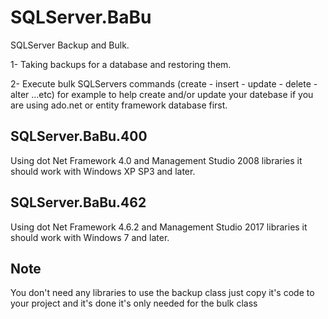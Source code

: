 # SQLServer.BaBu
SQLServer Backup and Bulk.

1- Taking backups for a database and restoring them.

2- Execute bulk SQLServers commands (create - insert - update - delete - alter ...etc) for example to help create and/or update your datebase if you are using ado.net or entity framework database first.


## SQLServer.BaBu.400
Using dot Net Framework 4.0 and Management Studio 2008 libraries it should work with Windows XP SP3 and later.

## SQLServer.BaBu.462
Using dot Net Framework 4.6.2 and Management Studio 2017 libraries it should work with Windows 7 and later.


## Note
You don't need any libraries to use the backup class just copy it's code to your project and it's done
it's only needed for the bulk class
